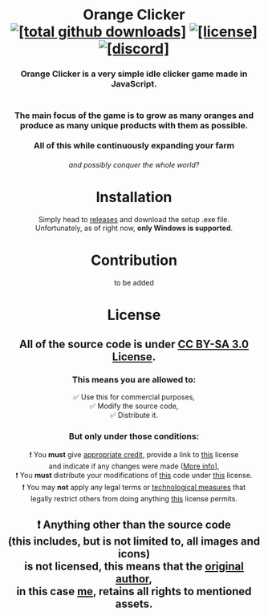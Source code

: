 <div align="center"
<img src="https://raw.githubusercontent.com/18O4/orangeclicker/main/src/img/orangetree.png" alt="[orange clicker logo]">

<h1>Orange Clicker <br>
  <a href="https://github.com/18O4/orangeclicker/releases"><img src="https://img.shields.io/github/downloads/18o4/orangeclicker/total?color=brightgreen&label=Total%20Downloads" alt="[total github downloads]"></a>
  <a href="https://github.com/18O4/orangeclicker/blob/main/LICENSE"><img src="https://img.shields.io/badge/License-CC%20BY--SA%203.0%20License-ff4269" alt="[license]"></a>
  <a href="https://discord.gg/B8C2ngtYd9"><img src="https://img.shields.io/discord/943150957393477632?color=5865f2&label=Discord" alt="[discord]"></a>
</h1>  

### Orange Clicker is a very simple idle clicker game made in JavaScript. <br><br>
<h3>The main focus of the game is to grow as many oranges and <br> 
produce as many unique products with them as possible. <br><br>
All of this while continuously expanding your farm <br>
<h6> and possibly conquer the whole world?</h6></h3>

# Installation
Simply head to [releases](https://github.com/18O4/orangeclicker/releases) and download the setup .exe file. <br>
Unfortunately, as of right now, **only Windows is supported**.

# Contribution
to be added

# License
## All of the source code is under [CC BY-SA 3.0 License](https://github.com/18O4/orangeclicker/blob/main/LICENSE).
### This means you are allowed to:
✅ Use this for commercial purposes, <br>
✅ Modify the source code, <br>
✅ Distribute it. <br>
### But only under those conditions:
❗ You **must** give [appropriate credit](https://wiki.creativecommons.org/wiki/License_Versions#Detailed_attribution_comparison_chart), provide a link to [this](https://github.com/18O4/orangeclicker/blob/main/LICENSE) license <br>and indicate if any changes were made ([More info](https://wiki.creativecommons.org/License_Versions#Modifications_and_adaptations_must_be_marked_as_such)], <br>
❗ You **must** distribute your modifications of [this](https://github.com/18O4/orangeclicker) code under [this](https://github.com/18O4/orangeclicker/blob/main/LICENSE) license. <br>
❗ You may **not** apply any legal terms or [technological measures](https://wiki.creativecommons.org/wiki/License_Versions#Application_of_effective_technological_measures_by_users_of_CC-licensed_works_prohibited) that <br>legally restrict others from doing anything [this](https://github.com/18O4/orangeclicker/blob/main/LICENSE) license permits.

<h2>
❗ Anything other than the source code <br>
(this includes, but is not limited to, all images and icons) <br>
is not licensed, this means that the <a href="https://github.com/18O4">original author</a>, <br>
in this case <a href="https://github.com/18O4">me</a>, retains all rights to mentioned assets.
</h2>
</div>
